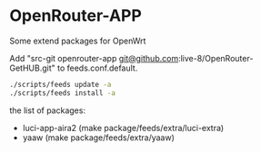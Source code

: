 OpenRouter-APP
=============

Some extend packages for OpenWrt

Add "src-git openrouter-app git@github.com:live-8/OpenRouter-GetHUB.git" to feeds.conf.default.

```bash
./scripts/feeds update -a
./scripts/feeds install -a
```

the list of packages:
* luci-app-aira2 (make package/feeds/extra/luci-extra)
* yaaw (make package/feeds/extra/yaaw)
